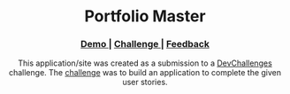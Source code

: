 <h1 align="center">Portfolio Master</h1>

<div align="center">
  <h3>
    <a href="https://my-portfolio-master.web.app/" target="_blank">
      Demo
    </a>
    <span> | </span>
    <a href="https://devchallenges.io/challenges/5ZnOYsSXM24JWnCsNFlt" target="_blank">
      Challenge
    </a>
    <span> | </span>
    <a href="mailto: pangestu.ncp@gmail.com" target="_blank">
      Feedback
    </a>
  </h3>
</div>

<p align="center">This application/site was created as a submission to a <a href="https://devchallenges.io/paths/responsive-web-developer">DevChallenges</a> challenge. The <a href="https://devchallenges.io/challenges/5ZnOYsSXM24JWnCsNFlt">challenge</a> was to build an application to complete the given user stories.</p>
